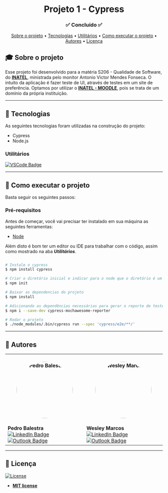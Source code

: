 
<h1 align="center">Projeto 1 - Cypress</h1>
<h3 align="center">✅ Concluído ✅</h3>

<p align="center">
 <a href="#-sobre-o-projeto">Sobre o projeto</a> •
 <a href="#-tecnologias">Tecnologias</a> • 
 <a href="#-utilitarios">Utilitários</a> • 
 <a href="#-comoExecutar">Como executar o projeto</a> • 
 <a href="#-autores">Autores</a> • 
 <a href="#user-content--licença">Licença</a>
</p>

## 🎓 Sobre o projeto

Esse projeto foi desenvolvido para a matéria S206 - Qualidade de Software, do **[INATEL](https://inatel.br/home/)**, ministrada pelo monitor Antonio Victor Mendes Fonseca. O intuito da aplicação é fazer teste de UI, através de testes em um site de preferência. Optamos por utilizar o **[INATEL - MOODLE](https://moodle.inatel.br/login/index.php)**, pois se trata de um domínio da própria instituição.


---

## 📜 Tecnologias 

As seguintes tecnologias foram utilizadas na construção do projeto:

* Cypress
* Node.js  


### Utilitários

[![VSCode Badge](https://img.shields.io/badge/Visual_Studio_Code-0078D4?style=for-the-badge&logo=visual%20studio%20code&logoColor=white)](https://code.visualstudio.com/)

---

## 🚀 Como executar o projeto

Basta seguir os seguintes passos:

### Pré-requisitos

Antes de começar, você vai precisar ter instalado em sua máquina as seguintes ferramentas:
- [Node](https://nodejs.org/en/download)

Além disto é bom ter um editor ou IDE para trabalhar com o código, assim como mostrado na aba ***Utilitários***.

```bash

# Instale o cypress
$ npm install cypress

# Criar o diretório inicial e indicar para o node que o diretório é um projeto
$ npm init

# Baixar as dependencias do projeto
$ npm install

# Adicionando as dependências necessárias para gerar o reporte de testes
$ npm i --save-dev cypress-mochawesome-reporter

# Rodar o projeto
$ ./node_modules/.bin/cypress run --spec 'cypress/e2e/**/'

```

---


## 👥 Autores
<table>
  <tr>
    <td>
      <h4 align="center">
        <img style="border-radius: 50%" src="https://avatars.githubusercontent.com/pedro-balestra" width="180px;" alt="Pedro Balestra">
      </h4>
      <strong>Pedro Balestra</strong>
      <br>
      <a href="https://www.linkedin.com/in/pedro-balestra/">
        <img src="https://img.shields.io/badge/LinkedIn-0077B5?style=for-the-badge&logo=linkedin&logoColor=white" alt="LinkedIn Badge">
      </a>
      <a href="mailto:pedro.balestra@outlook.com">
        <img src="https://img.shields.io/badge/Outlook-0078D4?style=for-the-badge&logo=microsoft-outlook&logoColor=white" alt="Outlook Badge">
      </a>
    </td>
    <td>
      <h4 align="center">
        <img style="border-radius: 50%" src="https://avatars.githubusercontent.com/wesley-marcos" width="180px;" alt="Wesley Marcos">
      </h4>
      <strong>Wesley Marcos</strong>
      <br>
      <a href="https://www.linkedin.com/in/wesley-marcos-borges/">
        <img src="https://img.shields.io/badge/LinkedIn-0077B5?style=for-the-badge&logo=linkedin&logoColor=white" alt="LinkedIn Badge">
      </a>
      <a href="mailto:wesley.marcos@gec.inatel.com">
        <img src="https://img.shields.io/badge/Outlook-0078D4?style=for-the-badge&logo=microsoft-outlook&logoColor=white" alt="Outlook Badge">
      </a>
    </td>
  </tr>
</table>

---
## 📝 Licença
[![License](https://img.shields.io/github/license/wesley-marcos/C214_teste_mock)](http://badges.mit-license.org)

- **[MIT license](https://choosealicense.com/licenses/mit/)**
